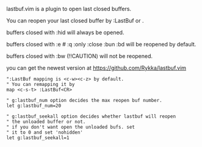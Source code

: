 
lastbuf.vim is a plugin to open last closed buffers.

You can reopen your last closed buffer by :LastBuf or <c-w><c-z>.

buffers closed with :hid will always be opened.

buffers closed with :e # :q :only :close :bun :bd will be reopened by default.

buffers closed with :bw (!!CAUTION) will not be reopened.

you can get the newest version at https://github.com/Rykka/lastbuf.vim


    ":LastBuf mapping is <c-w><c-z> by default.
    " You can remapping it by 
    map <c-s-t> :LastBuf<CR>

    " g:lastbuf_num option decides the max reopen buf number.
    let g:lastbuf_num=20

    " g:lastbuf_seekall option decides whether lastbuf will reopen 
    " the unloaded buffer or not.
    " if you don't want open the unloaded bufs. set 
    " it to 0 and set 'nohidden'
    let g:lastbuf_seekall=1

